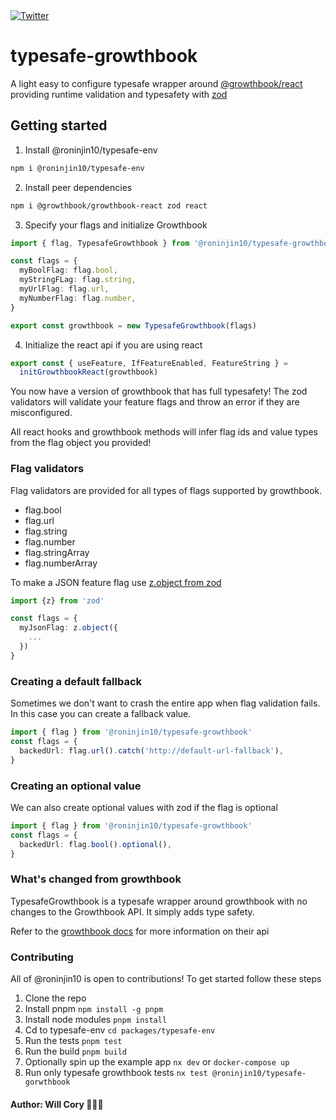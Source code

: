 <a href="https://twitter.com/fucory">
    <img alt="Twitter" src="https://img.shields.io/twitter/url.svg?label=%40fucory&style=social&url=https%3A%2F%2Ftwitter.com%2Ffucory" />
</a>

# typesafe-growthbook

A light easy to configure typesafe wrapper around [@growthbook/react](https://docs.growthbook.io/) providing runtime validation and typesafety with [zod](https://github.com/colinhacks/zod)

## Getting started

1. Install @roninjin10/typesafe-env

```bash
npm i @roninjin10/typesafe-env
```

2. Install peer dependencies

```bash
npm i @growthbook/growthbook-react zod react
```

3. Specify your flags and initialize Growthbook

```typescript
import { flag, TypesafeGrowthbook } from '@roninjin10/typesafe-growthbook'

const flags = {
  myBoolFlag: flag.bool,
  myStringFLag: flag.string,
  myUrlFlag: flag.url,
  myNumberFlag: flag.number,
}

export const growthbook = new TypesafeGrowthbook(flags)
```

4. Initialize the react api if you are using react

```typescript
export const { useFeature, IfFeatureEnabled, FeatureString } =
  initGrowthbookReact(growthbook)
```

You now have a version of growthbook that has full typesafety! The zod validators will validate your feature flags and throw an error if they are misconfigured.

All react hooks and growthbook methods will infer flag ids and value types from the flag object you provided!

### Flag validators

Flag validators are provided for all types of flags supported by growthbook.

- flag.bool
- flag.url
- flag.string
- flag.number
- flag.stringArray
- flag.numberArray

To make a JSON feature flag use [z.object from zod](https://zod.dev/?id=objects)

```typescript
import {z} from 'zod'

const flags = {
  myJsonFlag: z.object({
    ...
  })
}
```

### Creating a default fallback

Sometimes we don't want to crash the entire app when flag validation fails. In this case you can create a fallback value.

```typescript
import { flag } from '@roninjin10/typesafe-growthbook'
const flags = {
  backedUrl: flag.url().catch('http://default-url-fallback'),
}
```

### Creating an optional value

We can also create optional values with zod if the flag is optional

```typescript
import { flag } from '@roninjin10/typesafe-growthbook'
const flags = {
  backedUrl: flag.bool().optional(),
}
```

### What's changed from growthbook

TypesafeGrowthbook is a typesafe wrapper around growthbook with no changes to the Growthbook API. It simply adds type safety.

Refer to the [growthbook docs](https://docs.growthbook.io/lib/js) for more information on their api

### Contributing

All of @roninjin10 is open to contributions! To get started follow these steps

1. Clone the repo
2. Install pnpm `npm install -g pnpm`
3. Install node modules `pnpm install`
4. Cd to typesafe-env `cd packages/typesafe-env`
5. Run the tests `pnpm test`
6. Run the build `pnpm build`
7. Optionally spin up the example app `nx dev` or `docker-compose up`
8. Run only typesafe growthbook tests `nx test @roninjin10/typesafe-gorwthbook`

#### Author: Will Cory 👨🏻‍💻
